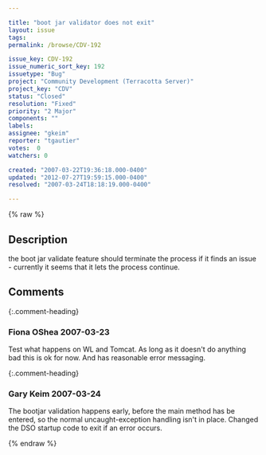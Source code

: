 ```yaml
---

title: "boot jar validator does not exit"
layout: issue
tags: 
permalink: /browse/CDV-192

issue_key: CDV-192
issue_numeric_sort_key: 192
issuetype: "Bug"
project: "Community Development (Terracotta Server)"
project_key: "CDV"
status: "Closed"
resolution: "Fixed"
priority: "2 Major"
components: ""
labels: 
assignee: "gkeim"
reporter: "tgautier"
votes:  0
watchers: 0

created: "2007-03-22T19:36:18.000-0400"
updated: "2012-07-27T19:59:15.000-0400"
resolved: "2007-03-24T18:18:19.000-0400"

---
```




{% raw %}



## Description

<div markdown="1" class="description">

the boot jar validate feature should terminate the process if it finds an issue - currently it seems that it lets the process continue.

</div>

## Comments


{:.comment-heading}
### **Fiona OShea** <span class="date">2007-03-23</span>

<div markdown="1" class="comment">

Test what happens on WL and Tomcat. As long as it doesn't do anything bad this is ok for now.  And has reasonable error messaging.

</div>


{:.comment-heading}
### **Gary Keim** <span class="date">2007-03-24</span>

<div markdown="1" class="comment">

The bootjar validation happens early, before the main method has be entered, so the normal uncaught-exception handling isn't in place.
Changed the DSO startup code to exit if an error occurs.


</div>



{% endraw %}
